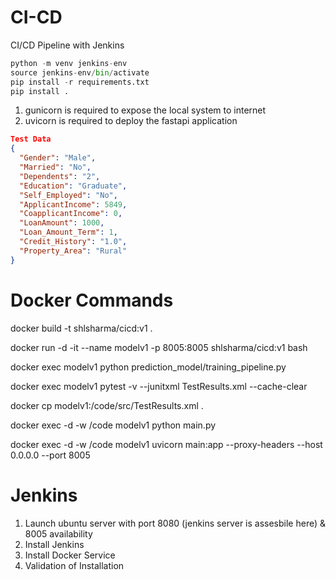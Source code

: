 # CI-CD
CI/CD Pipeline with Jenkins

```python
python -m venv jenkins-env
source jenkins-env/bin/activate
pip install -r requirements.txt
pip install .
```

1. gunicorn is required to expose the local system to internet
2. uvicorn is required to deploy the fastapi application

```json
Test Data
{
  "Gender": "Male",
  "Married": "No",
  "Dependents": "2",
  "Education": "Graduate",
  "Self_Employed": "No",
  "ApplicantIncome": 5849,
  "CoapplicantIncome": 0,
  "LoanAmount": 1000,
  "Loan_Amount_Term": 1,
  "Credit_History": "1.0",
  "Property_Area": "Rural"
}
```

# Docker Commands

docker build -t shlsharma/cicd:v1 .

docker run -d -it --name modelv1 -p 8005:8005 shlsharma/cicd:v1 bash

docker exec modelv1 python prediction_model/training_pipeline.py

docker exec modelv1 pytest -v --junitxml TestResults.xml --cache-clear

docker cp modelv1:/code/src/TestResults.xml .

docker exec -d -w /code modelv1 python main.py

docker exec -d -w /code modelv1 uvicorn main:app --proxy-headers --host 0.0.0.0 --port 8005

# Jenkins 
1. Launch ubuntu server with port 8080 (jenkins server is assesbile here) & 8005 availability
2. Install Jenkins
3. Install Docker Service
4. Validation of Installation 


